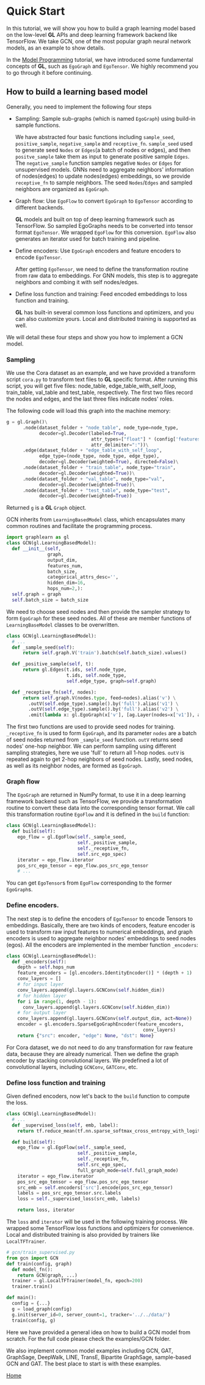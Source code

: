 # Quick Start

In this tutorial, we will show you how to build a graph learning model
based on the low-level **GL** APIs and deep learning framework backend
like TensorFlow. We take GCN, one of the most popular graph neural network models, 
as an example to show details.

In the [Model Programming](model_programming.md) tutorial, we have 
introduced some fundamental concepts of **GL**, such as `EgoGraph` and `EgoTensor`.
We highly recommend you to go through it before continuing.

## How to build a learning based model

Generally, you need to implement the following four steps

- Sampling: Sample sub-graphs (which is named `EgoGraph`) using build-in sample functions. 

    We have abstracted four basic functions including `sample_seed`, `positive_sample`,
    `negative_sample` and `receptive_fn`. `sample_seed` used to generate seed `Nodes` or
    `Edges`(a batch of nodes or edges), and then `positve_sample` take
    them as input to generate positive sample `Edges`. The `negative_sample` function samples
    negative `Nodes` or `Edges` for unsupervised models. GNNs need to aggregate
    neighbors' information of nodes(edges) to update nodes(edges) embeddings, so we provide  `receptive_fn` to sample neighbors. The seed `Nodes`/`Edges` and sampled neighbors are organized as
    `EgoGraph`.


- Graph flow: Use `EgoFlow` to convert `EgoGraph` to `EgoTensor` according to different backends.

   **GL** models ard built on top of deep learning framework such as TensorFlow. So sampled
   EgoGraphs needs to be converted into tensor format `EgoTensor`. We wrapped `EgoFlow` for this
   conversion. `EgoFlow` also generates an iterator used for batch training and pipeline.
  
- Define encoders: Use `EgoGraph` encoders and feature encoders to encode `EgoTensor`.

    After getting `EgoTensor`,
    we need to define the transformation routine from raw data to embeddings. For GNN
    models, this step is to aggregate neighbors and combing it with self nodes/edges.
    
- Define loss function and training: Feed encoded embeddings to loss function and training.

    **GL** has built-in several common loss functions and optimizers, and you can also
    customize yours. Local and distributed training is supported as well.

We will detail these four steps and show you how to implement a GCN model.

### Sampling

We use the Cora dataset as an example, and we have provided a transform script `cora.py` 
to transform text files to **GL** specific format. After running this script, 
you will get five files: 
node_table, edge_table_with_self_loop, train_table, val_table and test_table, respectively. 
The first two files record the nodes and edges, and the last three files indicate nodes' roles.

The following code will load this graph into the machine memory:

```python
g = gl.Graph()\
      .node(dataset_folder + "node_table", node_type=node_type,
            decoder=gl.Decoder(labeled=True,
                               attr_types=["float"] * (config['features_num']),
                               attr_delimiter=":"))\
      .edge(dataset_folder + "edge_table_with_self_loop", 
            edge_type=(node_type, node_type, edge_type),
            decoder=gl.Decoder(weighted=True), directed=False)\
      .node(dataset_folder + "train_table", node_type="train",
            decoder=gl.Decoder(weighted=True))\
      .node(dataset_folder + "val_table", node_type="val",
            decoder=gl.Decoder(weighted=True))\
      .node(dataset_folder + "test_table", node_type="test",
            decoder=gl.Decoder(weighted=True))
```

Returned `g` is a **GL** `Graph` object.

GCN inherits from `LearningBasedModel` class, which encapsulates many common routines and 
facilitate the programming process.

```py
import graphlearn as gl
class GCN(gl.LearningBasedModel):
  def __init__(self,
               graph,
               output_dim,
               features_num,
               batch_size,
               categorical_attrs_desc='',
               hidden_dim=16,
               hops_num=2,):
  self.graph = graph
  self.batch_size = batch_size
```

We need to choose seed nodes and then provide the sampler strategy to form `EgoGraph` for 
these seed nodes. All of these are member functions of `LearningBaseModel` 
classes to be overwritten.

```python
class GCN(gl.LearningBasedModel):
  # ...
  def _sample_seed(self):
      return self.graph.V('train').batch(self.batch_size).values()

  def _positive_sample(self, t):
      return gl.Edges(t.ids, self.node_type,
                      t.ids, self.node_type,
                      self.edge_type, graph=self.graph)

  def _receptive_fn(self, nodes):
      return self.graph.V(nodes.type, feed=nodes).alias('v') \
        .outV(self.edge_type).sample().by('full').alias('v1') \
        .outV(self.edge_type).sample().by('full').alias('v2') \
        .emit(lambda x: gl.EgoGraph(x['v'], [ag.Layer(nodes=x['v1']), ag.Layer(nodes=x['v2'])]))
```

The first two functions are used to provide seed nodes for training.
`_receptive_fn` is used to form `EgoGraph`, and its parameter `nodes` are a batch 
of seed nodes returned from `_sample_seed` function.
 `outV` returns seed nodes' one-hop neighbor. 
 We can perform sampling using different sampling strategies, 
 here we use 'full' to return all 1-hop nodes. 
 `outV` is repeated again to get 2-hop neighbors of seed nodes.
  Lastly, seed nodes, as well as its neighbor nodes, are formed as `EgoGraph`.

 

### Graph flow

The `EgoGraph` are returned in NumPy format, 
to use it in a deep learning framework backend such as TensorFlow, 
we provide a transformation routine to convert these data into 
the corresponding tensor format. We call this transformation routine 
`EgoFlow` and it is defined in the `build` function:

```python
class GCN(gl.LearningBasedModel):
  def build(self):
    ego_flow = gl.EgoFlow(self._sample_seed,
                          self._positive_sample,
                          self._receptive_fn,
                          self.src_ego_spec)
    iterator = ego_flow.iterator
    pos_src_ego_tensor = ego_flow.pos_src_ego_tensor
    # ...
```

You can get `EgoTensor`s from `EgoFlow` corresponding to the former `EgoGraph`s.

 

### Define encoders.

The next step is to define the encoders of `EgoTensor` 
to encode Tensors to embeddings. 
Basically, there are two kinds of encoders, 
feature encoder is used to transform raw input features to numerical embeddings, 
and graph encoders is used to aggregate neighbor nodes' embeddings to seed nodes (egos). 
All the encoders are implemented in the member function `_encoders`:

```python
class GCN(gl.LearningBasedModel):
  def _encoders(self):
    depth = self.hops_num
    feature_encoders = [gl.encoders.IdentityEncoder()] * (depth + 1)
    conv_layers = []
    # for input layer
    conv_layers.append(gl.layers.GCNConv(self.hidden_dim))
    # for hidden layer
    for i in range(1, depth - 1):
      conv_layers.append(gl.layers.GCNConv(self.hidden_dim))
    # for output layer
    conv_layers.append(gl.layers.GCNConv(self.output_dim, act=None))
    encoder = gl.encoders.SparseEgoGraphEncoder(feature_encoders,
                                                  conv_layers)
    return {"src": encoder, "edge": None, "dst": None}
```

For Cora dataset, we do not need to do any transformation for raw feature data, 
because they are already numerical. 
Then we define the graph encoder by stacking convolutional layers. 
We predefined a lot of convolutional layers, including `GCNConv`, `GATConv`, etc. 

### Define loss function and training

Given defined encoders, now let's back to the `build` function to compute the loss.

```python
class GCN(gl.LearningBasedModel):
  # ...
  def _supervised_loss(self, emb, label):
    return tf.reduce_mean(tf.nn.sparse_softmax_cross_entropy_with_logits(emb, label))

  def build(self):
    ego_flow = gl.EgoFlow(self._sample_seed,
                          self._positive_sample,
                          self._receptive_fn,
                          self.src_ego_spec,
                          full_graph_mode=self.full_graph_mode)
    iterator = ego_flow.iterator
    pos_src_ego_tensor = ego_flow.pos_src_ego_tensor
    src_emb = self.encoders['src'].encode(pos_src_ego_tensor)
    labels = pos_src_ego_tensor.src.labels
    loss = self._supervised_loss(src_emb, labels)

    return loss, iterator
```

The `loss` and `iterator` will be used in the following training process. We wrapped
some TensorFlow loss functions and optimizers for convenience. Local and distributed 
training is also provided by trainers like `LocalTFTrainer`.

```python
# gcn/train_supervised.py
from gcn import GCN
def train(config, graph)
  def model_fn():
    return GCN(graph, ...)
  trainer = gl.LocalTFTrainer(model_fn, epoch=200)
  trainer.train()

def main():
  config = {...}
  g = load_graph(config)
  g.init(server_id=0, server_count=1, tracker='../../data/')
  train(config, g)
```

Here we have provided a general idea on how to build a GCN model from scratch. 
For the full code please check the examples/GCN folder.

We also implement common model examples including GCN, 
GAT, GraphSage, DeepWalk, LINE, TransE, Bipartite GraphSage, sample-based GCN and GAT.
 The best place to start is with these examples.

[Home](../README.md)
